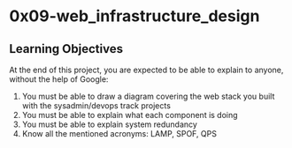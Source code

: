 # 0x09-web_infrastructure_design

## Learning Objectives

At the end of this project, you are expected to be able to explain to anyone, without the help of Google:

1. You must be able to draw a diagram covering the web stack you built with the sysadmin/devops track projects
2. You must be able to explain what each component is doing
3. You must be able to explain system redundancy
4. Know all the mentioned acronyms: LAMP, SPOF, QPS
